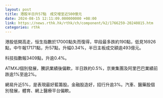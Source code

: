 ```yaml
---
layout: post
title: 港股半日升57點　成交增至近500億元
date: 2024-08-15 12:11:09.000000000 +08:00
link: https://news.rthk.hk/rthk/ch/component/k2/1766259-20240815.htm
categories: rthk
---
```


港股低開高走，恒生指數於17000點失而復得，早段最多跌約190點，低見16926點，中午報17171點，升57點，升幅0.34%，半日主板成交額逾493億元。

科技指數報3409點，升逾0.4%。

ATMXJ個別發展，騰訊業績後偏軟，半日跌約0.5%，京東集團及阿里巴巴業績前跌逾1%至逾2%。

網易升近5%，是表現最好藍籌股。金融股造好，招行升逾3%。汽車、醫藥股個別發展，體育、網上醫療平台偏軟。
